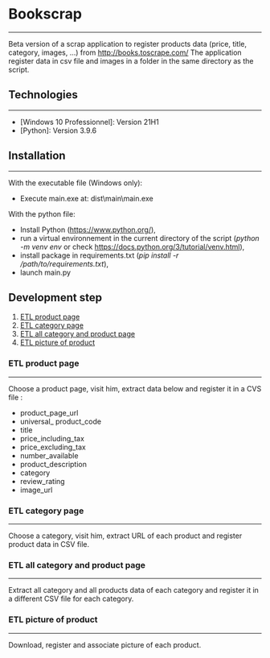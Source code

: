 # Bookscrap
***
Beta version of a scrap application to register products data (price, title, category, images, ...) from http://books.toscrape.com/
The application register data in csv file and images in a folder in the same directory as the script.
## Technologies
***
* [Windows 10 Professionnel]: Version 21H1
* [Python]: Version 3.9.6
## Installation
***
With the executable file (Windows only):
* Execute main.exe at: dist\main\main.exe

With the python file:
* Install Python (https://www.python.org/), 
* run a virtual environnement in the current directory of the script (*python -m venv env* or check https://docs.python.org/3/tutorial/venv.html),
* install package in requirements.txt (*pip install -r /path/to/requirements.txt*),
* launch main.py
## Development step
1. [ETL product page](#etl-product-page)
2. [ETL category page](#etl-category-page)
3. [ETL all category and product page](etl-all-category-and-product-page)
4. [ETL picture of product](etl-picture-of-product)
### ETL product page
***
Choose a product page, visit him, extract data below and register it in a CVS file :
- product_page_url
- universal_ product_code
- title
- price_including_tax
- price_excluding_tax
- number_available
- product_description
- category
- review_rating
- image_url
### ETL category page
***
Choose a category, visit him, extract URL of each product and register product data in CSV file.
### ETL all category and product page
***
Extract all category and all products data of each category and register it in a different CSV file for each category.
### ETL picture of product
***
Download, register and associate picture of each product.